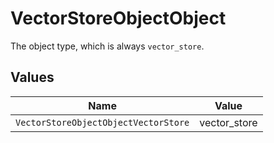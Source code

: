 # VectorStoreObjectObject

The object type, which is always `vector_store`.


## Values

| Name                                 | Value                                |
| ------------------------------------ | ------------------------------------ |
| `VectorStoreObjectObjectVectorStore` | vector_store                         |